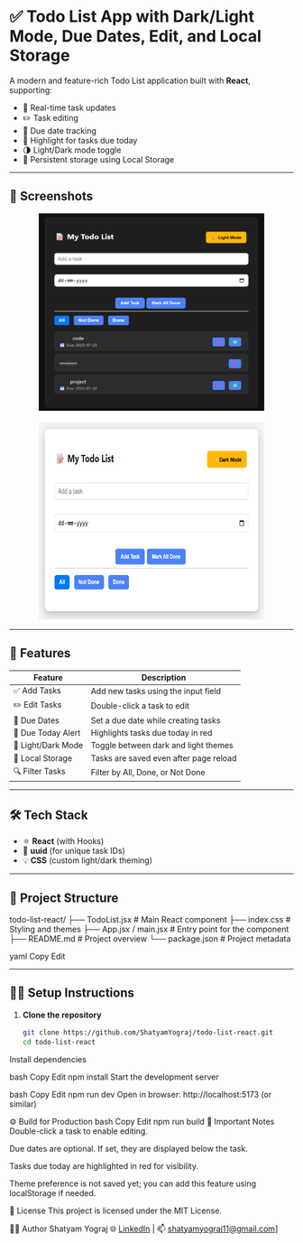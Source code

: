 # ✅ Todo List App with Dark/Light Mode, Due Dates, Edit, and Local Storage

A modern and feature-rich Todo List application built with **React**, supporting:

- 🔁 Real-time task updates
- ✏️ Task editing
- 📅 Due date tracking
- 🔔 Highlight for tasks due today
- 🌗 Light/Dark mode toggle
- 💾 Persistent storage using Local Storage

---

## 📸 Screenshots

<p align="center">
  <img src="dark-mode.png" alt="Dark Mode" width="400" height="350" />
  <br /><br />
  <img src="light-mode.png" alt="Light Mode" width="400" height="350" />
</p>


---

## 🚀 Features

| Feature               | Description                                 |
|-----------------------|---------------------------------------------|
| ✅ Add Tasks          | Add new tasks using the input field         |
| ✏️ Edit Tasks         | Double-click a task to edit                 |
| 📅 Due Dates          | Set a due date while creating tasks         |
| 🔔 Due Today Alert    | Highlights tasks due today in red           |
| 🌙 Light/Dark Mode    | Toggle between dark and light themes        |
| 💾 Local Storage      | Tasks are saved even after page reload      |
| 🔍 Filter Tasks       | Filter by All, Done, or Not Done            |

---

## 🛠️ Tech Stack

- ⚛️ **React** (with Hooks)
- 🧠 **uuid** (for unique task IDs)
- 💡 **CSS** (custom light/dark theming)

---

## 📁 Project Structure

todo-list-react/
├── TodoList.jsx # Main React component
├── index.css # Styling and themes
├── App.jsx / main.jsx # Entry point for the component
├── README.md # Project overview
└── package.json # Project metadata

yaml
Copy
Edit

---

## 🧑‍💻 Setup Instructions

1. **Clone the repository**
   ```bash
   git clone https://github.com/ShatyamYograj/todo-list-react.git
   cd todo-list-react
Install dependencies

bash
Copy
Edit
npm install
Start the development server

bash
Copy
Edit
npm run dev
Open in browser: http://localhost:5173 (or similar)

⚙️ Build for Production
bash
Copy
Edit
npm run build
📌 Important Notes
Double-click a task to enable editing.

Due dates are optional. If set, they are displayed below the task.

Tasks due today are highlighted in red for visibility.

Theme preference is not saved yet; you can add this feature using localStorage if needed.

📃 License
This project is licensed under the MIT License.

🙋‍♂️ Author
Shatyam Yograj
🌐 [LinkedIn](https://www.linkedin.com/in/shatyam-yograj-54588a259/) | 📫 shatyamyograj11@gmail.com]
